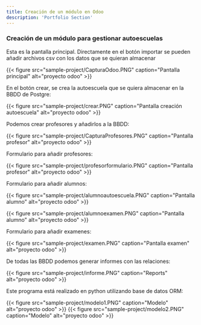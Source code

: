 ```yaml
---
title: Creación de un módulo en Odoo
description: 'Portfolio Section'
---
```


### Creación de un módulo para gestionar autoescuelas

Esta es la pantalla principal. Directamente en el botón importar se pueden añadir archivos csv con los datos que se quieran almacenar

{{< figure src="sample-project/CapturaOdoo.PNG" caption="Pantalla principal" alt="proyecto odoo" >}}

En el botón crear, se crea la autoescuela que se quiera almacenar en la BBDD de Postgre:

{{< figure src="sample-project/crear.PNG" caption="Pantalla creación autoescuela" alt="proyecto odoo" >}}

Podemos crear profesores y añadirlos a la BBDD:

{{< figure src="sample-project/CapturaProfesores.PNG" caption="Pantalla profesor" alt="proyecto odoo" >}}

Formulario para añadir profesores:

{{< figure src="sample-project/profesorformulario.PNG"  caption="Pantalla profesor" alt="proyecto odoo" >}}

Formulario para añadir alumnos:

{{< figure src="sample-project/alumnoautoescuela.PNG"  caption="Pantalla alumno" alt="proyecto odoo" >}}

{{< figure src="sample-project/alumnoexamen.PNG"  caption="Pantalla alumno" alt="proyecto odoo" >}}

Formulario para añadir examenes:

{{< figure src="sample-project/examen.PNG"  caption="Pantalla examen" alt="proyecto odoo" >}}

De todas las BBDD podemos generar informes con las relaciones:

{{< figure src="sample-project/informe.PNG"  caption="Reports" alt="proyecto odoo" >}}

Este programa está realizado en python utilizando base de datos ORM:

{{< figure src="sample-project/modelo1.PNG"  caption="Modelo" alt="proyecto odoo" >}}
{{< figure src="sample-project/modelo2.PNG"  caption="Modelo" alt="proyecto odoo" >}}